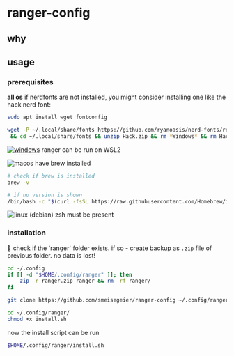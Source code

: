 # ranger-config

## why

## usage

### prerequisites

**all os**
if nerdfonts are not installed, you might consider installing one like the hack nerd font:

```bash
sudo apt install wget fontconfig
```

```bash
wget -P ~/.local/share/fonts https://github.com/ryanoasis/nerd-fonts/releases/download/v3.2.1/Hack.zip \
 && cd ~/.local/share/fonts && unzip Hack.zip && rm *Windows* && rm Hack.zip && fc-cache -fv
```

[![windows](https://badgen.net/badge/icon/windows?icon=windows&label)](https://microsoft.com/windows/)
ranger can be run on WSL2

![macos](https://img.shields.io/badge/macOS-blue?logo=apple&logoColor=white&labelColor=grey)
have brew installed

```bash
# check if brew is installed
brew -v
```

```bash
# if no version is shown
/bin/bash -c "$(curl -fsSL https://raw.githubusercontent.com/Homebrew/install/HEAD/install.sh)"
```

![linux](https://img.shields.io/badge/linux-blue?logo=linux&logoColor=white&labelColor=grey)
(debian)
zsh must be present

### installation

🚨 check if the 'ranger' folder exists. if so - create backup as `.zip` file of previous folder. no data is lost!

```bash
cd ~/.config
if [[ -d "$HOME/.config/ranger" ]]; then
    zip -r ranger.zip ranger && rm -rf ranger/
fi

git clone https://github.com/smeisegeier/ranger-config ~/.config/ranger/

cd ~/.config/ranger/
chmod +x install.sh
```

now the install script can be run

```bash
$HOME/.config/ranger/install.sh
```
